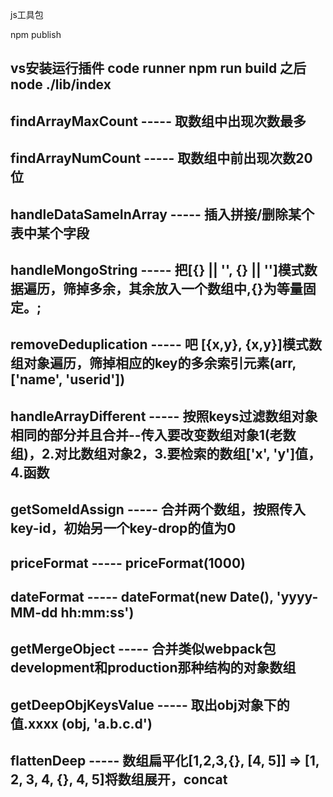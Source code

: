 js工具包

npm publish

## vs安装运行插件 code runner npm run build 之后 node ./lib/index
## findArrayMaxCount ----- 取数组中出现次数最多
## findArrayNumCount ----- 取数组中前出现次数20位
## handleDataSameInArray ----- 插入拼接/删除某个表中某个字段
## handleMongoString ----- 把[{} || '', {} || '']模式数据遍历，筛掉多余，其余放入一个数组中,{}为等量固定。;
## removeDeduplication ----- 吧 [{x,y}, {x,y}]模式数组对象遍历，筛掉相应的key的多余索引元素(arr, ['name', 'userid'])
## handleArrayDifferent ----- 按照keys过滤数组对象相同的部分并且合并--传入要改变数组对象1(老数组)，2.对比数组对象2，3.要检索的数组['x', 'y']值，4.函数
## getSomeIdAssign ----- 合并两个数组，按照传入key-id，初始另一个key-drop的值为0
## priceFormat ----- priceFormat(1000)
## dateFormat -----  dateFormat(new Date(), 'yyyy-MM-dd hh:mm:ss')
## getMergeObject ----- 合并类似webpack包development和production那种结构的对象数组
## getDeepObjKeysValue ----- 取出obj对象下的值.xxxx (obj, 'a.b.c.d')
## flattenDeep ----- 数组扁平化[1,2,3,{}, [4, 5]] => [1, 2, 3, 4, {}, 4, 5]将数组展开，concat













